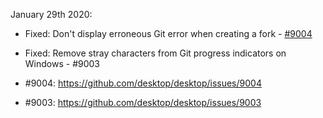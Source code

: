 January 29th 2020:

* Fixed: Don't display erroneous Git error when creating a fork - [#9004](https://github.com/desktop/desktop/issues/9004)

* Fixed: Remove stray characters from Git progress indicators on Windows - #9003

* #9004: https://github.com/desktop/desktop/issues/9004

* #9003: https://github.com/desktop/desktop/issues/9003
    
